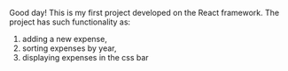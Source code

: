 Good day!
 This is my first project developed on the React framework.
 The project has such functionality as: 
 1) adding a new expense,
 2) sorting expenses by year,
 3) displaying expenses in the css bar